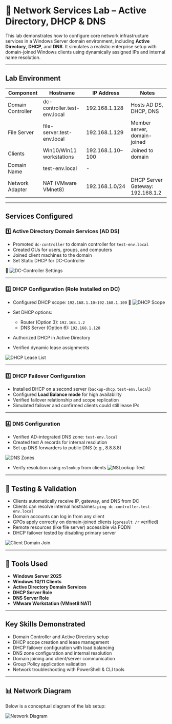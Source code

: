 
# 🛜 Network Services Lab – Active Directory, DHCP & DNS

This lab demonstrates how to configure core network infrastructure services in a Windows Server domain environment, including **Active Directory**, **DHCP**, and **DNS**. It simulates a realistic enterprise setup with domain-joined Windows clients using dynamically assigned IPs and internal name resolution.

---

## Lab Environment

| Component         | Hostname                      | IP Address       | Notes                          |
|------------------|-------------------------------|------------------|--------------------------------|
| Domain Controller| dc-controller.test-env.local  | 192.168.1.128    | Hosts AD DS, DHCP, DNS         |
| File Server      | file-server.test-env.local    | 192.168.1.129    | Member server, domain-joined   |
| Clients          | Win10/Win11 workstations       | 192.168.1.10–100 | Joined to domain               |
| Domain Name      | test-env.local                 | -                |                                |
| Network Adapter  | NAT (VMware VMnet8)            | 192.168.1.0/24   | DHCP Server Gateway: 192.168.1.2 |

---

## Services Configured

### 1️⃣ Active Directory Domain Services (AD DS)
- Promoted `dc-controller` to domain controller for `test-env.local`
- Created OUs for users, groups, and computers
- Joined client machines to the domain
- Set Static DHCP for DC-Controller 

📸 ![DC-Controller Settings](images/DC-Controller-IP.png)

---

### 2️⃣ DHCP Configuration (Role Installed on DC)
- Configured DHCP scope: `192.168.1.10–192.168.1.100`
📸 ![DHCP Scope](images/scope-range.png)

- Set DHCP options:
  - Router (Option 3): `192.168.1.2`
  - DNS Server (Option 6): `192.168.1.128`
- Authorized DHCP in Active Directory
- Verified dynamic lease assignments


![DHCP Lease List](images/dhcp-leases.png)

---

### 3️⃣ DHCP Failover Configuration
- Installed DHCP on a second server (`backup-dhcp.test-env.local`)
- Configured **Load Balance mode** for high availability
- Verified failover relationship and scope replication
- Simulated failover and confirmed clients could still lease IPs

---

### 4️⃣ DNS Configuration
- Verified AD-integrated DNS zone: `test-env.local`
- Created test A records for internal resolution
- Set up DNS forwarders to public DNS (e.g., 8.8.8.8)

![DNS Zones](images/dns-zone-setup.png)

- Verify resolution using `nslookup` from clients
![NSLookup Test](images/nslookup-success.png)

---

## 🧪 Testing & Validation

- Clients automatically receive IP, gateway, and DNS from DC
- Clients can resolve internal hostnames: `ping dc-controller.test-env.local`
- Domain accounts can log in from any client
- GPOs apply correctly on domain-joined clients (`gpresult /r` verified)
- Remote resources (like file server) accessible via FQDN
- DHCP failover tested by disabling primary server

![Client Domain Join](images/domain-join-success.png)

---

## 🧰 Tools Used

- **Windows Server 2025**
- **Windows 10/11 Clients**
- **Active Directory Domain Services**
- **DHCP Server Role**
- **DNS Server Role**
- **VMware Workstation (VMnet8 NAT)**

---

## Key Skills Demonstrated

- Domain Controller and Active Directory setup
- DHCP scope creation and lease management
- DHCP failover configuration with load balancing
- DNS zone configuration and internal resolution
- Domain joining and client/server communication
- Group Policy application validation
- Network troubleshooting with PowerShell & CLI tools

---

## 📊 Network Diagram

Below is a conceptual diagram of the lab setup:

![Network Diagram](images/network-diagram.png)
